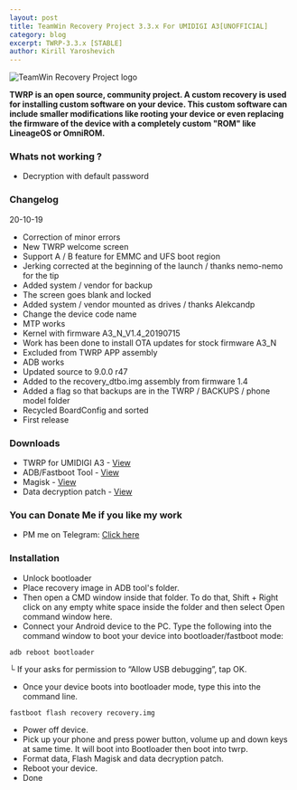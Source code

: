 ```yaml
---
layout: post
title: TeamWin Recovery Project 3.3.x For UMIDIGI A3[UNOFFICIAL]
category: blog
excerpt: TWRP-3.3.x [STABLE]
author: Kirill Yaroshevich
---
```


![TeamWin Recovery Project logo](https://sun9-23.userapi.com/c853420/v853420248/132f3d/JJMcLGEZhcc.jpg)

**TWRP is an open source, community project. A custom recovery is used for installing custom software on your device.
 This custom software can include smaller modifications like rooting your device or even replacing
 the firmware of the device with a completely custom "ROM" like LineageOS or OmniROM.**

### Whats not working ?
* Decryption with default password

### Changelog
20-10-19
- Correction of minor errors
- New TWRP welcome screen
- Support A / B feature for EMMC and UFS boot region
- Jerking corrected at the beginning of the launch / thanks nemo-nemo for the tip
- Added system / vendor for backup
- The screen goes blank and locked
- Added system / vendor mounted as drives / thanks Alekcandp
- Change the device code name
- MTP works
- Kernel with firmware A3_N_V1.4_20190715
- Work has been done to install OTA updates for stock firmware A3_N
- Excluded from TWRP APP assembly
- ADB works
- Updated source to 9.0.0 r47
- Added to the recovery_dtbo.img assembly from firmware 1.4
- Added a flag so that backups are in the TWRP / BACKUPS / phone model folder
- Recycled BoardConfig and sorted
- First release

### Downloads
* TWRP for UMIDIGI A3 - [View](https://androidfilehost.com/?w=files&flid=300828)
* ADB/Fastboot Tool - [View](https://dl.google.com/android/repository/platform-tools-latest-windows.zip)
* Magisk - [View](https://github.com/topjohnwu/Magisk/releases)
* Data decryption patch - [View](https://androidfilehost.com/?fid=6006931924117935374)

### You can Donate Me if you like my work
* PM me on Telegram: [Click here](https://web.telegram.org/#/im?p=@Hadenix)

### Installation
* Unlock bootloader
* Place recovery image in ADB tool's folder.
* Then open a CMD window inside that folder. To do that, Shift + Right click on any empty white space inside the folder and then select Open command window here.
* Connect your Android device to the PC. Type the following into the command window to boot your device into bootloader/fastboot mode:
```
adb reboot bootloader
```
└ If your asks for permission to “Allow USB debugging”, tap OK.
* Once your device boots into bootloader mode, type this into the command line.
```
fastboot flash recovery recovery.img
```
* Power off device.
* Pick up your phone and press power button, volume up and down keys at same time. It will boot into Bootloader then boot into twrp.
* Format data, Flash Magisk and data decryption patch.
* Reboot your device.
* Done
